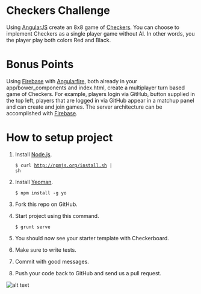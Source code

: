 Checkers Challenge
===================

Using [AngularJS](http://angularjs.org/) create an 8x8 game of [Checkers](http://en.wikipedia.org/wiki/Draughts). You can choose to implement Checkers as a single player game without AI. In other words, you the player play both colors Red and Black.

Bonus Points
===================
Using [Firebase](https://www.firebase.com/) with [Angularfire](https://www.firebase.com/quickstart/angularjs.html), both already in your app/bower_components and index.html, create a multiplayer turn based game of Checkers. For example, players login via GitHub, button supplied in the top left, players that are logged in via GitHub appear in a matchup panel and can create and join games. The server architecture can be accomplished with [Firebase](https://www.firebase.com/login/).


How to setup project
===================
1.  Install [Node.js](http://nodejs.org/).

    <code>$ curl http://npmjs.org/install.sh | sh</code>

2.  Install [Yeoman](http://yeoman.io/).
    
    <code>$ npm install -g yo</code>

3.  Fork this repo on GitHub.
4.  Start project using this command.

    <code>$ grunt serve</code>

5.  You should now see your starter template with Checkerboard.
6.  Make sure to write tests.
7.  Commit with good messages.
8.  Push your code back to GitHub and send us a pull request.


![alt text](https://raw.github.com/clearcare/front-end-challenge/master/screenshot.png "Template Image")